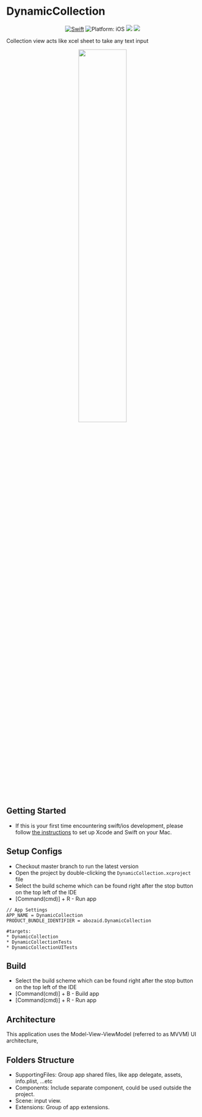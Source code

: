 # DynamicCollection
</p>
 <p align="center">
<a href="https://developer.apple.com/swift/"><img src="https://img.shields.io/badge/Swift-5.0-orange.svg?style=flat" alt="Swift"/></a>
<img src="https://img.shields.io/badge/Platform-iOS%2011.0+-lightgrey.svg" alt="Platform: iOS">
<img src="https://img.shields.io/badge/XCode-12.2%2B-lightgrey">
<img src="https://img.shields.io/badge/Code%20Coverage-89%25-brightgreen">
</p>

Collection view acts like xcel sheet to take any text input
 
 <p align="center">
 <img src="https://github.com/abuzeid-ibrahim/DynamicCollection/blob/master/demo.gif" width="50%">
 </p>

## Getting Started
- If this is your first time encountering swift/ios development, please follow [the instructions](https://developer.apple.com/support/xcode/) to set up Xcode and Swift on your Mac.

## Setup Configs
- Checkout master branch to run the latest version
- Open the project by double-clicking the `DynamicCollection.xcproject` file
- Select the build scheme which can be found right after the stop button on the top left of the IDE
- [Command(cmd)] + R - Run app
```
// App Settings
APP_NAME = DynamicCollection
PRODUCT_BUNDLE_IDENTIFIER = abozaid.DynamicCollection

#targets:
* DynamicCollection
* DynamicCollectionTests
* DynamicCollectionUITests

```

## Build
* Select the build scheme which can be found right after the stop button on the top left of the IDE
* [Command(cmd)] + B - Build app
* [Command(cmd)] + R - Run app

## Architecture
This application uses the Model-View-ViewModel (referred to as MVVM) UI architecture,

## Folders Structure
* SupportingFiles: Group app shared files, like app delegate, assets, info.plist, ...etc
* Components: Include separate component, could be used outside the project.
* Scene: input view.
* Extensions: Group of app extensions.

